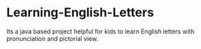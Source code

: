 # Learning-English-Letters
Its a java based project helpful for kids to learn English letters with pronunciation and pictorial view. 

